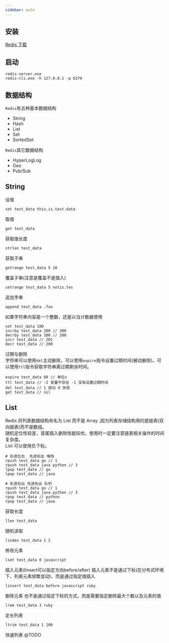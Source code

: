 ```yaml
---
sidebar: auto
---
```


## 安装  
[Redis 下载](https://github.com/tporadowski/redis/releases)

## 启动
```shell
redis-server.exe
redis-cli.exe -h 127.0.0.1 -p 6379
```

## 数据结构  
``Redis``有五种基本数据结构  
* String
* Hash
* List
* Set
* SortedSet

``Redis``其它数据结构  
* HyperLogLog  
* Geo  
* Pub/Sub

## String  
设值  
```shell
set test_data this.is.test.data
```
取值
```shell
get test_data
```
获取值长度
```shell
strlen test_data
```
获取子串
```shell
getrange test_data 5 10
```
覆盖子串(注意是覆盖不是插入)
```shell
setrange test_data 5 notis.tes
```
追加字串
```shell
append test_data .foo
```
如果字符串内容是一个整数，还是以当计数器使用  
```shell
set test_data 100
incrby test_data 200 // 300
decrby test_data 100 // 200
incr test_data // 201
decr test_data // 200
```
过期与删除  
字符串可以使用```del```主动删除，可以使用```expire```指令设置过期时间(被动删除)。可以使用```ttl```指令获取字符串离过期剩余时间。  
```shell
expire test_data 60 // 单位s
ttl test_data // -2 变量不存在 -1 没有设置过期时间
del test_data // 1 成功 0 失败
get test_data // nil
```

## List
Redis 将列表数据结构命名为 List 而不是 Array ,因为列表存储结构用的是链表(双向链表)而不是数组。  
随机定位性较差，首尾插入删除性能较优。使用时一定要注意链表相关操作的时间复杂度。  
List 可以使用负下标。  
```
# 右进左出  先进后出 堆栈
rpush test_data go // 1
rpush test_data java python // 3
lpop test_data // go
lpop test_data // java

# 右进右出 先进先出 队列
rpush test_data go // 1
rpush test_data java python // 3
rpop test_data // python
rpop test_data // java
```
获取长度
```shell
llen test_data
```
随机读取
```shell
lindex test_data 1 2
```
修改元素
```shell
lset test_data 0 javascript
```
插入元素(linsert可以指定方向before/after)
插入元素不是通过下标(在分布式环境下，列表元素频繁变动)，而是通过指定值插入
```shell
linsert test_data before javascript ruby
```
删除元素
也不是通过指定下标的方式，而是需要指定删除最大个数以及元素的值
```shell
lrem test_data 3 ruby
```
定长列表
```shell
ltrim test_data 1 100
```
快速列表
@TODO
